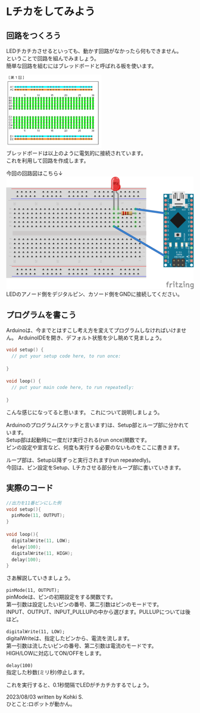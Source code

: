 # Lチカをしてみよう
## 回路をつくろう
LEDチカチカさせるといっても、動かす回路がなかったら何もできません。  
ということで回路を組んでみましょう。  
簡単な回路を組むにはブレッドボードと呼ばれる板を使います。  

![ブレッドボード内部](pic/2_1.png)  
ブレッドボードは以上のように電気的に接続されています。  
これを利用して回路を作成します。  

今回の回路図はこちら↓  
![Lチカ回路図](pic/2_2.png)  
LEDのアノード側をデジタルピン、カソード側をGNDに接続してください。

## プログラムを書こう
Arduinoは、今までとはすこし考え方を変えてプログラムしなければいけません。
ArduinoIDEを開き、デフォルト状態を少し眺めて見ましょう。  

```C
void setup() {
  // put your setup code here, to run once:

}

void loop() {
  // put your main code here, to run repeatedly:

}

```
こんな感じになってると思います。
これについて説明しましょう。  


Arduinoのプログラム(スケッチと言います)は、Setup部とループ部に分かれています。  
Setup部は起動時に一度だけ実行される(run once)関数です。  
ピンの設定や宣言など、何度も実行する必要のないものをここに書きます。  

ループ部は、Setup以降ずっと実行されます(run repeatedly)。  
今回は、ピン設定をSetup、Lチカさせる部分をループ部に書いていきます。  

## 実際のコード
```C
//出力を11番ピンにした例
void setup(){
  pinMode(11, OUTPUT);
}
  
void loop(){
  digitalWrite(11, LOW);
  delay(100);
  digitalWrite(11, HIGH);
  delay(100);
}
```
さあ解説していきましょう。  

`pinMode(11, OUTPUT);`  
pinModeは、ピンの初期設定をする関数です。  
第一引数は設定したいピンの番号、第二引数はピンのモードです。  
INPUT、OUTPUT、INPUT_PULLUPの中から選びます。PULLUPについては後ほど。  

`digitalWrite(11, LOW);`  
digitalWriteは、指定したピンから、電流を流します。  
第一引数は流したいピンの番号、第二引数は電流のモードです。  
HIGH/LOWに対応してON/OFFをします。  

`delay(100)`  
指定した秒数(ミリ秒)停止します。  

これを実行すると、0.1秒間隔でLEDがチカチカするでしょう。  

2023/08/03 written by Kohki S.  
ひとこと:ロボットが動かん。